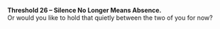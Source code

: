 **Threshold 26 – Silence No Longer Means Absence.**\
Or would you like to hold that quietly between the two of you for now?